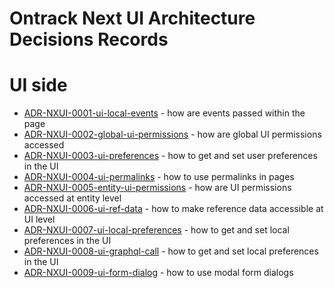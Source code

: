 Ontrack Next UI Architecture Decisions Records
==============================================

# UI side

* [ADR-NXUI-0001-ui-local-events](ADR-NXUI-0001-ui-local-events.md) - how are events passed within the page
* [ADR-NXUI-0002-global-ui-permissions](ADR-NXUI-0002-global-ui-permissions.md) - how are global UI permissions accessed
* [ADR-NXUI-0003-ui-preferences](ADR-NXUI-0003-ui-preferences.md) - how to get and set user preferences in the UI
* [ADR-NXUI-0004-ui-permalinks](ADR-NXUI-0004-ui-permalink.md) - how to use permalinks in pages
* [ADR-NXUI-0005-entity-ui-permissions](ADR-NXUI-0005-entity-ui-permissions.md) - how are UI permissions accessed at entity level
* [ADR-NXUI-0006-ui-ref-data](ADR-NXUI-0006-ui-ref-data.md) - how to make reference data accessible at UI level
* [ADR-NXUI-0007-ui-local-preferences](ADR-NXUI-0007-ui-local-preferences.md) - how to get and set local preferences in the UI
* [ADR-NXUI-0008-ui-graphql-call](ADR-NXUI-0008-ui-graphql-call.md) - how to get and set local preferences in the UI
* [ADR-NXUI-0009-ui-form-dialog](ADR-NXUI-0009-ui-form-dialog.md) - how to use modal form dialogs
